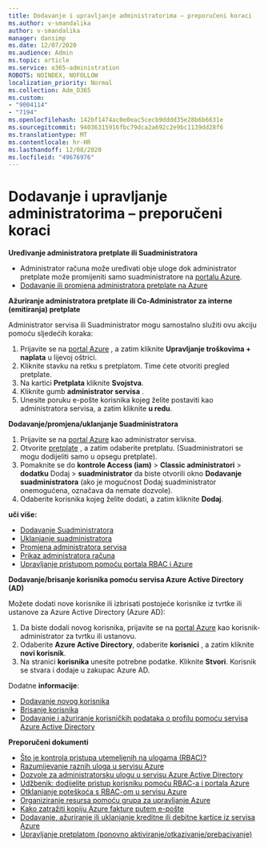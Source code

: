 ```yaml
---
title: Dodavanje i upravljanje administratorima – preporučeni koraci
ms.author: v-smandalika
author: v-smandalika
manager: dansimp
ms.date: 12/07/2020
ms.audience: Admin
ms.topic: article
ms.service: o365-administration
ROBOTS: NOINDEX, NOFOLLOW
localization_priority: Normal
ms.collection: Adm_O365
ms.custom:
- "9004114"
- "7194"
ms.openlocfilehash: 142bf1474ac0e0eac5cecb9dddd35e28b6b6631e
ms.sourcegitcommit: 94036315916fbc79dca2a692c2e9bc1139dd28f6
ms.translationtype: MT
ms.contentlocale: hr-HR
ms.lasthandoff: 12/08/2020
ms.locfileid: "49676976"
---
```

# <a name="how-to-add-and-manage-adminstrators---recommended-steps"></a>Dodavanje i upravljanje administratorima – preporučeni koraci

**Uređivanje administratora pretplate ili Suadministratora**

- Administrator računa može uređivati obje uloge dok administrator pretplate može promijeniti samo suadministratore na [portalu Azure](https://ms.portal.azure.com/#home).
- [Dodavanje ili promjena administratora pretplate na Azure](https://docs.microsoft.com/azure/cost-management-billing/manage/add-change-subscription-administrator)

**Ažuriranje administratora pretplate ili Co-Administrator za interne (emitiranja) pretplate**

Administrator servisa ili Suadministrator mogu samostalno služiti ovu akciju pomoću sljedećih koraka:

1. Prijavite se na [portal Azure](https://ms.portal.azure.com/#home) , a zatim kliknite **Upravljanje troškovima + naplata** u lijevoj oštrici.
2. Kliknite stavku na retku s pretplatom. Time ćete otvoriti pregled pretplate.
3. Na kartici **Pretplata** kliknite **Svojstva**. 
4. Kliknite gumb **administrator servisa** .
5. Unesite poruku e-pošte korisnika kojeg želite postaviti kao administratora servisa, a zatim kliknite **u redu**.

**Dodavanje/promjena/uklanjanje Suadministratora**

1. Prijavite se na [portal Azure](https://ms.portal.azure.com/#home) kao administrator servisa.
2. Otvorite [pretplate](https://ms.portal.azure.com/#blade/Microsoft_Azure_Billing/SubscriptionsBlade) , a zatim odaberite pretplatu. (Suadministratori se mogu dodijeliti samo u opsegu pretplate).
3. Pomaknite se do **kontrole Access (iam)**  >  **Classic administratori**  >  **dodatku** Dodaj  >  **suadministrator** da biste otvorili okno **Dodavanje suadministratora** (ako je mogućnost Dodaj suadministrator onemogućena, označava da nemate dozvole).
4. Odaberite korisnika kojeg želite dodati, a zatim kliknite **Dodaj**.

**uči više:**
- [Dodavanje Suadministratora](https://docs.microsoft.com/azure/role-based-access-control/classic-administrators)
- [Uklanjanje suadministratora](https://docs.microsoft.com/azure/role-based-access-control/classic-administrators)
- [Promjena administratora servisa](https://docs.microsoft.com/azure/role-based-access-control/classic-administrators)
- [Prikaz administratora računa](https://docs.microsoft.com/azure/role-based-access-control/classic-administrators)
- [Upravljanje pristupom pomoću portala RBAC i Azure](https://docs.microsoft.com/azure/role-based-access-control/role-assignments-portal)

**Dodavanje/brisanje korisnika pomoću servisa Azure Active Directory (AD)**

Možete dodati nove korisnike ili izbrisati postojeće korisnike iz tvrtke ili ustanove za Azure Active Directory (Azure AD):

1. Da biste dodali novog korisnika, prijavite se na [portal Azure](https://ms.portal.azure.com/#home) kao korisnik-administrator za tvrtku ili ustanovu.
2. Odaberite **Azure Active Directory**, odaberite **korisnici** , a zatim kliknite **novi korisnik**.
3. Na stranici **korisnika** unesite potrebne podatke. Kliknite **Stvori**. Korisnik se stvara i dodaje u zakupac Azure AD.

Dodatne **informacije**:

- [Dodavanje novog korisnika](https://docs.microsoft.com/azure/active-directory/fundamentals/add-users-azure-active-directory)
- [Brisanje korisnika](https://docs.microsoft.com/azure/active-directory/fundamentals/add-users-azure-active-directory)
- [Dodavanje i ažuriranje korisničkih podataka o profilu pomoću servisa Azure Active Directory](https://docs.microsoft.com/azure/active-directory/fundamentals/active-directory-users-profile-azure-portal)

**Preporučeni dokumenti**

- [Što je kontrola pristupa utemeljenih na ulogama (RBAC)?](https://docs.microsoft.com/azure/role-based-access-control/overview)
- [Razumijevanje raznih uloga u servisu Azure](https://docs.microsoft.com/azure/role-based-access-control/rbac-and-directory-admin-roles)
- [Dozvole za administratorsku ulogu u servisu Azure Active Directory](https://docs.microsoft.com/azure/active-directory/roles/permissions-reference)
- [Udžbenik: dodijelite pristup korisniku pomoću RBAC-a i portala Azure](https://docs.microsoft.com/azure/role-based-access-control/quickstart-assign-role-user-portal)
- [Otklanjanje poteškoća s RBAC-om u servisu Azure](https://docs.microsoft.com/azure/role-based-access-control/troubleshooting)
- [Organiziranje resursa pomoću grupa za upravljanje Azure](https://docs.microsoft.com/azure/governance/management-groups/overview)
- [Kako zatražiti kopiju Azure fakture putem e-pošte](https://azure.microsoft.com/en-us/blog/azure-email-invoices/)
- [Dodavanje, ažuriranje ili uklanjanje kreditne ili debitne kartice iz servisa Azure](https://docs.microsoft.com/azure/cost-management-billing/manage/change-credit-card)
- [Upravljanje pretplatom (ponovno aktiviranje/otkazivanje/prebacivanje)](https://docs.microsoft.com/azure/cost-management-billing/manage/subscription-disabled)



